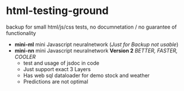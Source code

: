 # html-testing-ground
backup for small html/js/css tests, no documnetation / no guarantee of functionality

* **mini-ml** mini Javascript neuralnetwork (_Just for Backup not usable_)
* **mini-nn** mini Javascript neuralnetwork **Version 2** *BETTER, FASTER, COOLER*
  * test and usage of jsdoc in code
  * Just support exact 3 Layers
  * Has web sql dataloader for demo stock and weather
  * Predictions are not optimal
  
